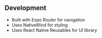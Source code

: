 ## Development

- Built with Expo Router for navigation
- Uses NativeWind for styling
- Uses React Native Reusables for UI library
